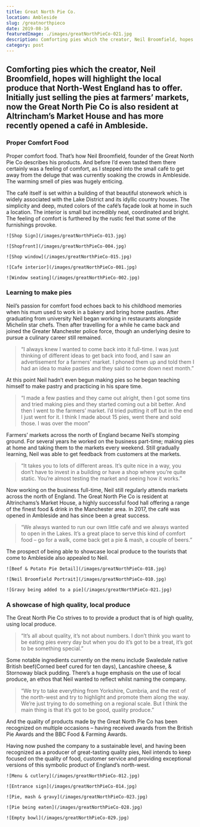 ```yaml
---
title: Great North Pie Co.
location: Ambleside
slug: /greatnorthpieco
date: 2019-08-16
featuredImage: ./images/greatNorthPieCo-021.jpg
description: Comforting pies which the creator, Neil Broomfield, hopes will highlight the local produce that North-West England has to offer.  Initially just selling the pies at farmers’ markets, now the Great North Pie Co is resident at Altrincham’s Market House and has more recently opened a café in Ambleside. 
category: post
---
```

## Comforting pies which the creator, Neil Broomfield, hopes will highlight the local produce that North-West England has to offer.  Initially just selling the pies at farmers’ markets, now the Great North Pie Co is also resident at Altrincham’s Market House and has more recently opened a café in Ambleside. 

### Proper Comfort Food

Proper comfort food. That’s how Neil Broomfield, founder of the Great North Pie Co describes his products.  And before I’d even tasted them there certainly was a feeling of comfort, as I stepped into the small café to get away from the deluge that was currently soaking the crowds in Ambleside.  The warming smell of pies was hugely enticing.

The café itself is set within a building of that beautiful stonework which is widely associated with the Lake District and its idyllic country houses.  The simplicity and deep, muted colors of the café’s façade look at home in such a location.  The interior is small but incredibly neat, coordinated and bright.  The feeling of comfort is furthered by the rustic feel that some of the furnishings provoke.


```grid|2
![Shop Sign](/images/greatNorthPieCo-013.jpg)

![Shopfront](/images/greatNorthPieCo-004.jpg)
```

```grid|1
![Shop window](/images/greatNorthPieCo-015.jpg)
```

```grid|2
![Cafe interior](/images/greatNorthPieCo-001.jpg)

![Window seating](/images/greatNorthPieCo-002.jpg)
```

### Learning to make pies

Neil’s passion for comfort food echoes back to his childhood memories when his mum used to work in a bakery and bring home pasties.  After graduating from university Neil began working in restaurants alongside Michelin star chefs.  Then after travelling for a while he came back and joined the Greater Manchester police force, though an underlying desire to pursue a culinary career still remained. 

> “I always knew I wanted to come back into it full-time.  I was just thinking of different ideas to get back into food, and I saw an advertisement for a farmers’ market.  I phoned them up and told them I had an idea to make pasties and they said to come down next month.”

At this point Neil hadn’t even begun making pies so he began teaching himself to make pastry and practicing in his spare time.

> “I made a few pasties and they came out alright, then I got some tins and tried making pies and they started coming out a bit better.  And then I went to the farmers’ market. I’d tried putting it off but in the end I just went for it.  I think I made about 15 pies, went there and sold those.  I was over the moon”

Farmers’ markets across the north of England became Neil’s stomping ground.  For several years he worked on the business part-time; making pies at home and taking them to the markets every weekend.  Still gradually learning, Neil was able to get feedback from customers at the markets.

> “It takes you to lots of different areas. It’s quite nice in a way, you don’t have to invest in a building or have a shop where you’re quite static.  You’re almost testing the market and seeing how it works.”

Now working on the business full-time, Neil still regularly attends markets across the north of England.  The Great North Pie Co is resident at Altrinchams’s Market House, a highly successful food hall offering a range of the finest food & drink in the Manchester area.  In 2017, the café was opened in Ambleside and has since been a great success.

> “We always wanted to run our own little café and we always wanted to open in the Lakes. It’s a great place to serve this kind of comfort food – go for a walk, come back get a pie & mash, a couple of beers.”

The prospect of being able to showcase local produce to the tourists that come to Ambleside also appealed to Neil.

```grid|1
![Beef & Potato Pie Detail](/images/greatNorthPieCo-018.jpg)
```

```grid|2
![Neil Broomfield Portrait](/images/greatNorthPieCo-010.jpg)

![Gravy being added to a pie](/images/greatNorthPieCo-021.jpg)
```

### A showcase of high quality, local produce
The Great North Pie Co strives to to provide a product that is of high quality, using local produce.

> “It’s all about quality, it’s not about numbers.  I don’t think you want to be eating pies every day but when you do it’s got to be a treat, it’s got to be something special.”

Some notable ingredients currently on the menu include Swaledale native British beef(Corned beef cured for ten days), Lancashire cheese, & Stornoway black pudding.  There’s a huge emphasis on the use of local produce, an ethos that Neil wanted to reflect whilst naming the company.

> “We try to take everything from Yorkshire, Cumbria, and the rest of the north-west and try to highlight and promote them along the way.  We’re just trying to do something on a regional scale.  But I think the main thing is that it’s got to be good, quality produce.”

And the quality of products made by the Great North Pie Co has been recognized on multiple occasions – having received awards from the British Pie Awards and the BBC Food & Farming Awards.

Having now pushed the company to a sustainable level, and having been recognized as a producer of great-tasting quality pies, Neil intends to keep focused on the quality of food, customer service and providing exceptional versions of this symbolic product of England’s north-west.

```grid|2
![Menu & cutlery](/images/greatNorthPieCo-012.jpg)

![Entrance sign](/images/greatNorthPieCo-014.jpg)
```
```grid|1
![Pie, mash & gravy](/images/greatNorthPieCo-023.jpg)
```

```grid|2
![Pie being eaten](/images/greatNorthPieCo-028.jpg)

![Empty bowl](/images/greatNorthPieCo-029.jpg)
```

